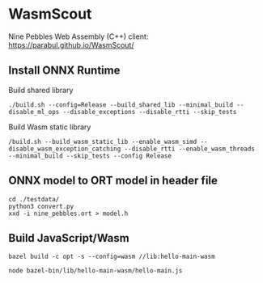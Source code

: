 # WasmScout
Nine Pebbles Web Assembly (C++) client: https://parabul.github.io/WasmScout/

## Install ONNX Runtime

Build shared library
```shell
./build.sh --config=Release --build_shared_lib --minimal_build --disable_ml_ops --disable_exceptions --disable_rtti --skip_tests
```

Build Wasm static library
```shell
/build.sh --build_wasm_static_lib --enable_wasm_simd --disable_wasm_exception_catching --disable_rtti --enable_wasm_threads  --minimal_build --skip_tests --config Release
```

## ONNX model to ORT model in header file
```shell
cd ./testdata/
python3 convert.py
xxd -i nine_pebbles.ort > model.h
```

## Build JavaScript/Wasm
```shell
bazel build -c opt -s --config=wasm //lib:hello-main-wasm

node bazel-bin/lib/hello-main-wasm/hello-main.js
```